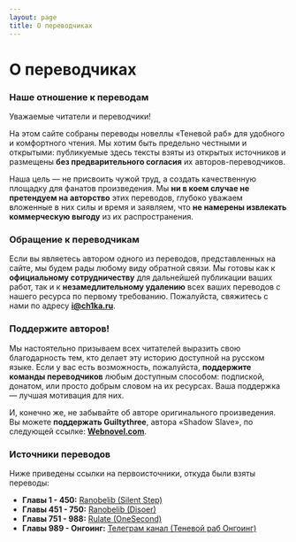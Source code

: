```yaml
---
layout: page
title: О переводчиках
---
```


# О переводчиках

### Наше отношение к переводам
Уважаемые читатели и переводчики!

На этом сайте собраны переводы новеллы «Теневой раб» для удобного и комфортного чтения. Мы хотим быть предельно честными и открытыми: публикуемые здесь тексты взяты из открытых источников и размещены **без предварительного согласия** их авторов-переводчиков.

Наша цель — не присвоить чужой труд, а создать качественную площадку для фанатов произведения. Мы **ни в коем случае не претендуем на авторство** этих переводов, глубоко уважаем вложенные в них силы и время и заявляем, что **не намерены извлекать коммерческую выгоду** из их распространения.

### Обращение к переводчикам
Если вы являетесь автором одного из переводов, представленных на сайте, мы будем рады любому виду обратной связи. Мы готовы как к **официальному сотрудничеству** для дальнейшей публикации ваших работ, так и к **незамедлительному удалению** всех ваших переводов с нашего ресурса по первому требованию. Пожалуйста, свяжитесь с нами по адресу **i@ch1ka.ru**.

### Поддержите авторов!
Мы настоятельно призываем всех читателей выразить свою благодарность тем, кто делает эту историю доступной на русском языке. Если у вас есть возможность, пожалуйста, **поддержите команды переводчиков** любым доступным способом: подпиской, донатом, или просто добрым словом на их ресурсах. Ваша поддержка — лучшая мотивация для них.

И, конечно же, не забывайте об авторе оригинального произведения. Вы можете **поддержать Guiltythree**, автора «Shadow Slave», по следующей ссылке: **[Webnovel.com](https://www.webnovel.com/book/shadow-slave_22196546206090805)**.

### Источники переводов
Ниже приведены ссылки на первоисточники, откуда были взяты переводы:

- **Главы 1 - 450:** [Ranobelib (Silent Step)](https://ranobelib.me/ru/team/37195--silent-step)
- **Главы 451 - 750:** [Ranobelib (Disoer)](https://ranobelib.me/ru/team/32239--disoer)
- **Главы 751 - 988:** [Rulate (OneSecond)](https://tl.rulate.ru/team/2314)
- **Главы 989 - Онгоинг:** [Телеграм канал (Теневой раб Онгоинг)](https://t.me/shad0wslave)
